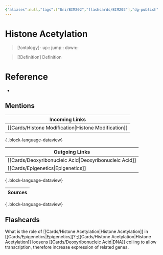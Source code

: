 ```yaml
---
{"aliases":null,"tags":["Uni/BIM202","flashcards/BIM202"],"dg-publish":true,"permalink":"/cards/histone-acetylation/","dgPassFrontmatter":true}
---
```


# Histone Acetylation

> [!ontology]-
> up:: 
> jump:: 
> down:: 

> [!Definition] Definition

# Reference

- 

## Mentions

| Incoming Links                                          |
| ------------------------------------------------------- |
| [[Cards/Histone Modification\|Histone Modification]] |

{ .block-language-dataview}

| Outgoing Links                                            |
| --------------------------------------------------------- |
| [[Cards/Deoxyribonucleic Acid\|Deoxyribonucleic Acid]] |
| [[Cards/Epigenetics\|Epigenetics]]                     |

{ .block-language-dataview}

| Sources |
| ------- |

{ .block-language-dataview}

## Flashcards

What is the role of [[Cards/Histone Acetylation\|Histone Acetylation]] in [[Cards/Epigenetics\|Epigenetics]]?;;[[Cards/Histone Acetylation\|Histone Acetylation]] loosens [[Cards/Deoxyribonucleic Acid\|DNA]] coiling to allow transcription, therefore increase expression of related genes.
<!--SR:!2024-10-18,7,250-->